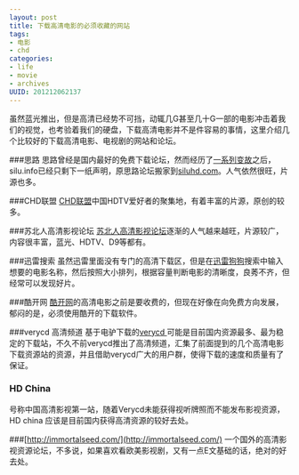 ```yaml
---
layout: post
title: 下载高清电影的必须收藏的网站
tags: 
- 电影
- chd
categories:
- life
- movie
- archives
UUID: 201212062137
---
```


虽然蓝光推出，但是高清已经势不可挡，动辄几G甚至几十G一部的电影冲击着我们的视觉，也考验着我们的硬盘，下载高清电影并不是件容易的事情，这里介绍几个比较好的下载高清电影、电视剧的网站和论坛。

###思路
思路曾经是国内最好的免费下载论坛，然而经历了<a href="http://www.ilili8.cn/post/silu.html">一系列变故</a>之后，silu.info已经只剩下一纸声明，原思路论坛搬家到<a href="http://www.siluhd.com/">siluhd.com</a>。人气依然很旺，片源也多。

###CHD联盟
<a href="http://www.chdtv.net/">CHD联盟</a>中国HDTV爱好者的聚集地，有着丰富的片源，原创的较多。

###苏北人高清影视论坛
<a href="http://subeiren.bbs.topzj.com/">苏北人高清影视论坛</a>逐渐的人气越来越旺，片源较广，内容很丰富，蓝光、HDTV、D9等都有。

###迅雷搜索
虽然迅雷里面没有专门的高清下载区，但是在<a href="http://movie.gougou.com/search?search=%E9%AB%98%E6%B8%85&amp;sortby=5&amp;suffix=&amp;id=10000002&amp;f=0">迅雷狗狗</a>搜索中输入想要的电影名称，然后按照大小排列，根据容量判断电影的清晰度，良莠不齐，但经常可以发现好片。

###酷开网
<a href="http://www.coocaa.com/">酷开网</a>的高清电影之前是要收费的，但现在好像在向免费方向发展，郁闷的是，必须使用酷开的下载软件。

###verycd 高清频道
基于电驴下载的<a href="http://www.verycd.com/">verycd </a>可能是目前国内资源最多、最为稳定的下载站，不久不前verycd推出了高清频道，汇集了前面提到的几个高清电影下载资源站的资源，并且借助verycd广大的用户群，使得下载的速度和质量有了保证。

### HD China
号称中国高清影视第一站，随着Verycd未能获得视听牌照而不能发布影视资源，HD china 应该是目前国内获得高清资源的较好去处。

###[http://immortalseed.com/](http://immortalseed.com/)
一个国外的高清影视资源论坛，不多说，如果喜欢看欧美影视剧，又有一点E文基础的话，绝对的好去处。
